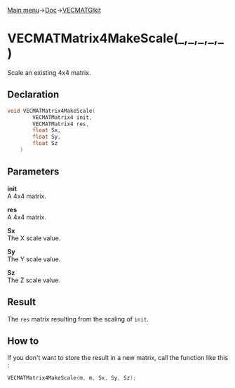 [Main menu](../../../Readme.md)->[Doc](../../VECMATKit.md)->[VECMATGlkit](../VECMATGlkit.md)

# VECMATMatrix4MakeScale(\_,\_,\_,\_,\_)
Scale an existing 4x4 matrix.

## **Declaration**
```C
void VECMATMatrix4MakeScale(
		VECMATMatrix4 init,
		VECMATMatrix4 res,
		float Sx,
		float Sy,
		float Sz
	)
```


## **Parameters**
**init**  
A 4x4 matrix.

**res**  
A 4x4 matrix.

**Sx**  
The X scale value.

**Sy**  
The Y scale value.

**Sz**  
The Z scale value.

## **Result**
The `res` matrix resulting from the scaling of `init`.

## **How to**
If you don't want to store the result in a new matrix, call the function like this :

```C
VECMATMatrix4MakeScale(m, m, Sx, Sy, Sz);
```